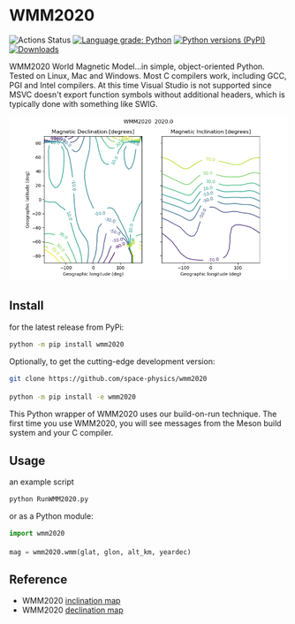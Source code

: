# WMM2020

![Actions Status](https://github.com/space-physics/wmm2020/workflows/ci/badge.svg)
[![Language grade: Python](https://img.shields.io/lgtm/grade/python/g/space-physics/wmm2020.svg?logo=lgtm&logoWidth=18)](https://lgtm.com/projects/g/space-physics/wmm2020/context:python)
[![Python versions (PyPI)](https://img.shields.io/pypi/pyversions/wmm2020.svg)](https://pypi.python.org/pypi/wmm2020)
[![Downloads](http://pepy.tech/badge/wmm2020)](http://pepy.tech/project/wmm2020)


WMM2020 World Magnetic Model...in simple, object-oriented Python.
Tested on Linux, Mac and Windows.
Most C compilers work, including GCC, PGI and Intel compilers.
At this time Visual Studio is not supported since MSVC doesn't export function symbols without additional headers,
which is typically done with something like SWIG.

![image](./wmm2020/tests/incldecl.png)

## Install

for the latest release from PyPi:

```sh
python -m pip install wmm2020
```

Optionally, to get the cutting-edge development version:

```sh
git clone https://github.com/space-physics/wmm2020

python -m pip install -e wmm2020
```

This Python wrapper of WMM2020 uses our build-on-run technique.
The first time you use WMM2020, you will see messages from the Meson build system and your C compiler.


## Usage

an example script

```sh
python RunWMM2020.py
```

or as a Python module:

```python
import wmm2020

mag = wmm2020.wmm(glat, glon, alt_km, yeardec)
```

## Reference

* WMM2020 [inclination map](https://www.ngdc.noaa.gov/geomag/WMM/data/WMM2020/WMM2020_I_MERC.pdf)
* WMM2020 [declination map](https://www.ngdc.noaa.gov/geomag/WMM/data/WMM2020/WMM2020_D_MERC.pdf)
